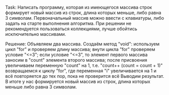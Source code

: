 Task: Написать программу, которая из имеющегося массива строк формирует новый массив из строк, длина которых меньше, либо равна 3 символам. Первоначальный массив можно ввести с клавиатуры, либо задать на старте выполнения алгоритма. При решении не рекомендуется пользоваться коллекциями, лучше обойтись исключительно массивами.

Решение:
Объявляем два массива.
Создаём метод "void":
используем цикл "for" и проверяем длину массива;
внути цикла "for" проверяем условие "<=3";
если условие "<=3", то элемент первого массива заносим в "count" элемента второго массива;
после присвоения увеличиваем переменную "count" на 1, т.е. "count++ (count = count + 1)"
возвращаемся к циклу "for", где переменная "i" увеличивается на 1 и всё повторяется до тех пор, пока не проверится всё
Выводим результат. В итоге у нас формируется новый массив из строк, длина которых меньше либо равна 3 символам.